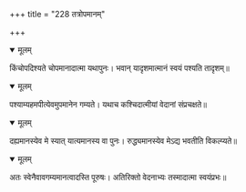 +++
title = "228 तत्रोपमानम्"

+++


<details open><summary>मूलम्</summary>

किंचोपदिश्यते चोपमानादात्मा यथापुनः। भवान् यादृशमात्मानं स्वयं पश्यति तादृशम्॥
</details>



<details open><summary>मूलम्</summary>

पश्याम्यहमपीत्येवमुपमानेन गम्यते। यथाच कश्चिदात्मीयां वेदानां संप्रचक्षते॥
</details>



<details open><summary>मूलम्</summary>

दह्यमानस्येव मे स्यात् यात्यमानस्य वा पुनः। रुद्ध्यमानस्येव मेऽद्य भवतीति विकल्प्यते॥
</details>



<details open><summary>मूलम्</summary>

अतः स्वेनैवावगम्यमानत्वादस्ति पूरुषः। अतिरिक्तो वेदनाभ्यः तस्मादात्मा स्वयंप्रभः॥
</details>

